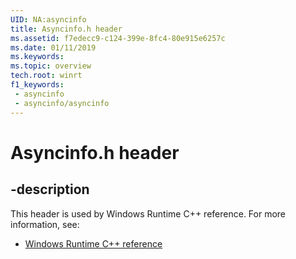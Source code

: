 ```yaml
---
UID: NA:asyncinfo
title: Asyncinfo.h header
ms.assetid: f7edecc9-c124-399e-8fc4-80e915e6257c
ms.date: 01/11/2019
ms.keywords: 
ms.topic: overview
tech.root: winrt
f1_keywords:
 - asyncinfo
 - asyncinfo/asyncinfo
---
```


# Asyncinfo.h header


## -description

This header is used by Windows Runtime C++ reference. For more information, see:

- [Windows Runtime C++ reference](../_winrt/index.md)

